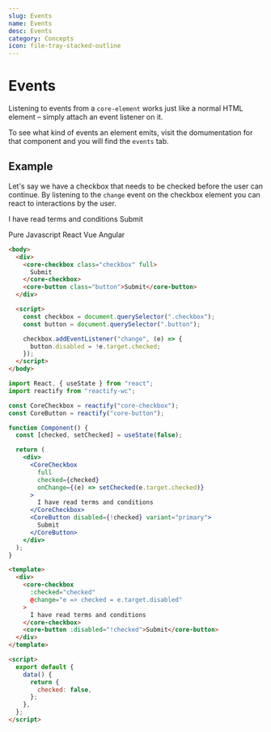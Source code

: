 ```yaml
---
slug: Events
name: Events
desc: Events
category: Concepts
icon: file-tray-stacked-outline
---
```


# Events

Listening to events from a `core-element` works just like a normal HTML element – simply attach an event listener on it.

To see what kind of events an element emits, visit the domumentation for that component and you will find the `events` tab.

## Example

Let's say we have a checkbox that needs to be checked before the user can continue.
By listening to the `change` event on the checkbox element you can react to interactions by the user.

<core-checkbox 
  full 
  id="CoreCheckbox"
  onchange="(() => CoreButton.disabled = !CoreCheckbox.checked)()">
I have read terms and conditions
</core-checkbox>
<core-button disabled id="CoreButton">Submit</core-checkbox>

<core-box mb="lg">
  <core-tabs>
    <core-tab target="javascript" selected>Pure Javascript</core-tab>
    <core-tab target="react">React</core-tab>
    <core-tab target="vue">Vue</core-tab>
    <core-tab target="angular">Angular</core-tab>
  </core-tabs>
</core-box>

<div id="javascript">

```html
<body>
  <div>
    <core-checkbox class="checkbox" full>
      Submit
    </core-checkbox>
    <core-button class="button">Submit</core-button>
  </div>

  <script>
    const checkbox = document.querySelector(".checkbox");
    const button = document.querySelector(".button");

    checkbox.addEventListener("change", (e) => {
      button.disabled = !e.target.checked;
    });
  </script>
</body>
```

</div>

<div id="react">

```jsx
import React, { useState } from "react";
import reactify from "reactify-wc";

const CoreCheckbox = reactify("core-checkbox");
const CoreButton = reactify("core-button");

function Component() {
  const [checked, setChecked] = useState(false);

  return (
    <div>
      <CoreCheckbox
        full
        checked={checked}
        onChange={(e) => setChecked(e.target.checked)}
      >
        I have read terms and conditions
      </CoreCheckbox>
      <CoreButton disabled={!checked} variant="primary">
        Submit
      </CoreButton>
    </div>
  );
}
```

</div>

<div id="vue">

```html
<template>
  <div>
    <core-checkbox
      :checked="checked"
      @change="e => checked = e.target.disabled"
    >
      I have read terms and conditions
    </core-checkbox>
    <core-button :disabled="!checked">Submit</core-button>
  </div>
</template>

<script>
  export default {
    data() {
      return {
        checked: false,
      };
    },
  };
</script>
```

</div>
